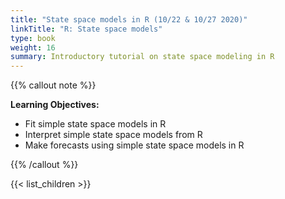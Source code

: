 ```yaml
---
title: "State space models in R (10/22 & 10/27 2020)"
linkTitle: "R: State space models"
type: book
weight: 16
summary: Introductory tutorial on state space modeling in R
---
```


{{% callout note %}}

**Learning Objectives:**
* Fit simple state space models in R
* Interpret simple state space models from R
* Make forecasts using simple state space models in R

{{% /callout %}}

{{< list_children >}}
